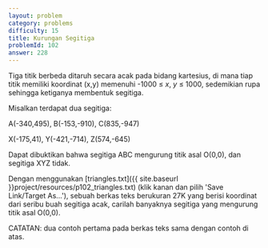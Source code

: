 ```yaml
---
layout: problem
category: problems
difficulty: 15
title: Kurungan Segitiga
problemId: 102
answer: 228
---
```

Tiga titik berbeda ditaruh secara acak pada bidang kartesius, di mana tiap titik memiliki koordinat (x,y) memenuhi -1000 ≤ *x*, *y* ≤ 1000, sedemikian rupa sehingga ketiganya membentuk segitiga.

Misalkan terdapat dua segitiga:

A(-340,495), B(-153,-910), C(835,-947)  
  
 X(-175,41), Y(-421,-714), Z(574,-645)

Dapat dibuktikan bahwa segitiga ABC mengurung titik asal O(0,0), dan segitiga XYZ tidak.

Dengan menggunakan [triangles.txt]({{ site.baseurl }}project/resources/p102_triangles.txt) (klik kanan dan pilih 'Save Link/Target As...'), sebuah berkas teks berukuran 27K yang berisi koordinat dari seribu buah segitiga acak, carilah banyaknya segitiga yang mengurung titik asal O(0,0).

CATATAN: dua contoh pertama pada berkas teks sama dengan contoh di atas.
